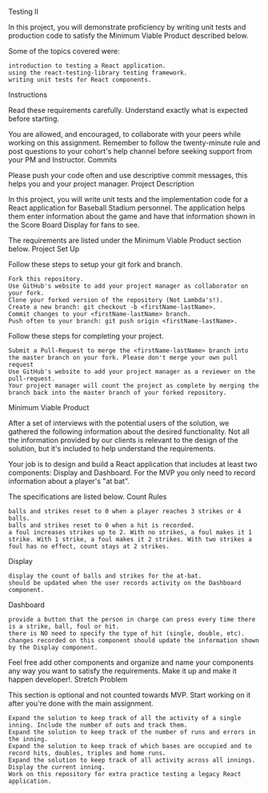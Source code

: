 Testing II

In this project, you will demonstrate proficiency by writing unit tests and production code to satisfy the Minimum Viable Product described below.

Some of the topics covered were:

    introduction to testing a React application.
    using the react-testing-library testing framework.
    writing unit tests for React components.

Instructions

Read these requirements carefully. Understand exactly what is expected before starting.

You are allowed, and encouraged, to collaborate with your peers while working on this assignment. Remember to follow the twenty-minute rule and post questions to your cohort's help channel before seeking support from your PM and Instructor.
Commits

Please push your code often and use descriptive commit messages, this helps you and your project manager.
Project Description

In this project, you will write unit tests and the implementation code for a React application for Baseball Stadium personnel. The application helps them enter information about the game and have that information shown in the Score Board Display for fans to see.

The requirements are listed under the Minimum Viable Product section below.
Project Set Up

Follow these steps to setup your git fork and branch.

    Fork this repository.
    Use GitHub's website to add your project manager as collaborator on your fork.
    Clone your forked version of the repository (Not Lambda's!).
    Create a new branch: git checkout -b <firstName-lastName>.
    Commit changes to your <firstName-lastName> branch.
    Push often to your branch: git push origin <firstName-lastName>.

Follow these steps for completing your project.

    Submit a Pull-Request to merge the <firstName-lastName> branch into the master branch on your fork. Please don't merge your own pull request
    Use GitHub's website to add your project manager as a reviewer on the pull-request.
    Your project manager will count the project as complete by merging the branch back into the master branch of your forked repository.

Minimum Viable Product

After a set of interviews with the potential users of the solution, we gathered the following information about the desired functionality. Not all the information provided by our clients is relevant to the design of the solution, but it's included to help understand the requirements.

Your job is to design and build a React application that includes at least two components: Display and Dashboard. For the MVP you only need to record information about a player's "at bat".

The specifications are listed below.
Count Rules

    balls and strikes reset to 0 when a player reaches 3 strikes or 4 balls.
    balls and strikes reset to 0 when a hit is recorded.
    a foul increases strikes up to 2. With no strikes, a foul makes it 1 strike. With 1 strike, a foul makes it 2 strikes. With two strikes a foul has no effect, count stays at 2 strikes.

Display

    display the count of balls and strikes for the at-bat.
    should be updated when the user records activity on the Dashboard component.

Dashboard

    provide a button that the person in charge can press every time there is a strike, ball, foul or hit.
    there is NO need to specify the type of hit (single, double, etc).
    changes recorded on this component should update the information shown by the Display component.

Feel free add other components and organize and name your components any way you want to satisfy the requirements. Make it up and make it happen developer!.
Stretch Problem

This section is optional and not counted towards MVP. Start working on it after you're done with the main assignment.

    Expand the solution to keep track of all the activity of a single inning. Include the number of outs and track them.
    Expand the solution to keep track of the number of runs and errors in the inning.
    Expand the solution to keep track of which bases are occupied and to record hits, doubles, triples and home runs.
    Expand the solution to keep track of all activity across all innings. Display the current inning.
    Work on this repository for extra practice testing a legacy React application.
